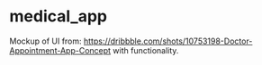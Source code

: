 # medical_app

Mockup of UI from: https://dribbble.com/shots/10753198-Doctor-Appointment-App-Concept
with functionality.
